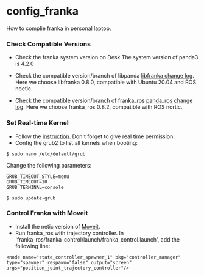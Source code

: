 # config_franka
How to complie franka in personal laptop.

### Check Compatible Versions 
* Check the franka system version on Desk
The system version of panda3 is 4.2.0

* Check the compatible version/branch of libpanda
[libfranka change log](https://frankaemika.github.io/docs/libfranka_changelog.html).
Here we choose libfranka 0.8.0, compatible with Ubuntu 20.04 and ROS noetic.

* Check the compatible version/branch of franka_ros
[panda_ros change log](https://frankaemika.github.io/docs/franka_ros_changelog.html).
Here we choose franka_ros 0.8.2, compatible with ROS nortic.



### Set Real-time Kernel
* Follow the [instruction](https://frankaemika.github.io/docs/installation_linux.html). Don't forget to give real time permission. 
* Config the grub2 to list all kernels when booting:
```
$ sudo nano /etc/default/grub
```
Change the following parameters:
```
GRUB_TIMEOUT_STYLE=menu
GRUB_TIMEOUT=10
GRUB_TERMINAL=console
```
```
$ sudo update-grub
```

### Control Franka with Moveit
* Install the netic version of [Moveit](https://ros-planning.github.io/moveit_tutorials/).
* Run franka_ros with trajectory controller. In 'franka_ros/franka_control/launch/franka_control.launch', add the following line:
```
<node name="state_controller_spawner_1" pkg="controller_manager" type="spawner" respawn="false" output="screen" args="position_joint_trajectory_controller"/>
```

